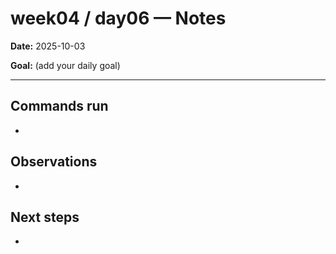 ﻿# week04 / day06 — Notes

**Date:** 2025-10-03

**Goal:** (add your daily goal)

---
## Commands run
- 

## Observations
- 

## Next steps
- 
